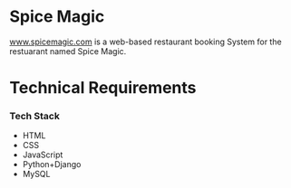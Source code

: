 # Spice Magic

www.spicemagic.com is a web-based restaurant booking System for the restuarant named Spice Magic. 

# Technical Requirements

### Tech Stack
- HTML 
- CSS 
- JavaScript 
- Python+Django
- MySQL



